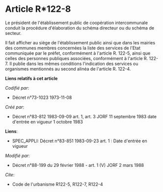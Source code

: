 # Article R*122-8

Le président de l'établissement public de coopération intercommunale conduit la procédure d'élaboration du schéma directeur
ou du schéma de secteur.

Il fait afficher au siège de l'établissement public ainsi que dans les mairies des communes membres concernées la liste des
services de l'Etat communiquée par le préfet, conformément à l'article R. 122-5, ainsi que celles des personnes publiques
associées, conformément à l'article R. 122-7. Il publie dans les mêmes conditions l'indication des services ou organismes
mentionnés au second alinéa de l'article R. 122-4.

**Liens relatifs à cet article**

_Codifié par_:

  - Décret n°73-1023 1973-11-08

_Créé par_:

  - Décret n°83-812 1983-09-09 art. 1, art. 3 JORF 11 septembre 1983 date d'entrée en vigueur  1 octobre 1983

**Liens**:

  - SPEC_APPLI: Décret n°83-851 1983-09-23 art. 1 : Date d'entrée en vigueur

_Modifié par_:

  - Décret n°88-199 du 29 février 1988 - art. 1 (V) JORF 2 mars 1988

_Cite_:

  - Code de l'urbanisme R122-5, R122-7, R122-4
